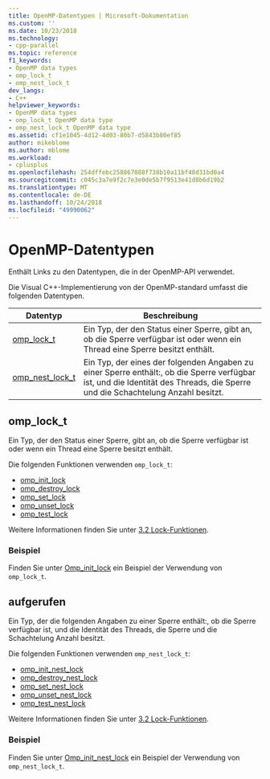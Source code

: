 ```yaml
---
title: OpenMP-Datentypen | Microsoft-Dokumentation
ms.custom: ''
ms.date: 10/23/2018
ms.technology:
- cpp-parallel
ms.topic: reference
f1_keywords:
- OpenMP data types
- omp_lock_t
- omp_nest_lock_t
dev_langs:
- C++
helpviewer_keywords:
- OpenMP data types
- omp_lock_t OpenMP data type
- omp_nest_lock_t OpenMP data type
ms.assetid: cf1e1045-4d12-4d03-80b7-d5843b80ef85
author: mikeblome
ms.author: mblome
ms.workload:
- cplusplus
ms.openlocfilehash: 254dffebc258867088f738b10a11bf48d31bd0a4
ms.sourcegitcommit: c045c3a7e9f2c7e3e0de5b7f9513e41d8b6d19b2
ms.translationtype: MT
ms.contentlocale: de-DE
ms.lasthandoff: 10/24/2018
ms.locfileid: "49990062"
---
```

# <a name="openmp-data-types"></a>OpenMP-Datentypen

Enthält Links zu den Datentypen, die in der OpenMP-API verwendet.

Die Visual C++-Implementierung von der OpenMP-standard umfasst die folgenden Datentypen.

Datentyp                           | Beschreibung
----------------------------------- | --------------------------------------------------------------------------------------------------------------------------------------------------------------------------------
[omp_lock_t](#omp-lock-t)           | Ein Typ, der den Status einer Sperre, gibt an, ob die Sperre verfügbar ist oder wenn ein Thread eine Sperre besitzt enthält.
[omp_nest_lock_t](#omp-nest-lock-t) | Ein Typ, der eines der folgenden Angaben zu einer Sperre enthält:, ob die Sperre verfügbar ist, und die Identität des Threads, die Sperre und die Schachtelung Anzahl besitzt.

## <a name="omp-lock-t"></a>omp_lock_t

Ein Typ, der den Status einer Sperre, gibt an, ob die Sperre verfügbar ist oder wenn ein Thread eine Sperre besitzt enthält.

Die folgenden Funktionen verwenden `omp_lock_t`:

- [omp_init_lock](../../../parallel/openmp/reference/omp-init-lock.md)
- [omp_destroy_lock](../../../parallel/openmp/reference/omp-destroy-lock.md)
- [omp_set_lock](../../../parallel/openmp/reference/omp-set-lock.md)
- [omp_unset_lock](../../../parallel/openmp/reference/omp-unset-lock.md)
- [omp_test_lock](../../../parallel/openmp/reference/omp-test-lock.md)

Weitere Informationen finden Sie unter [3.2 Lock-Funktionen](../../../parallel/openmp/3-2-lock-functions.md).

### <a name="example"></a>Beispiel

Finden Sie unter [Omp_init_lock](../../../parallel/openmp/reference/omp-init-lock.md) ein Beispiel der Verwendung von `omp_lock_t`.

## <a name="omp-nest-lock-t"></a>aufgerufen

Ein Typ, der die folgenden Angaben zu einer Sperre enthält:, ob die Sperre verfügbar ist, und die Identität des Threads, die Sperre und die Schachtelung Anzahl besitzt.

Die folgenden Funktionen verwenden `omp_nest_lock_t`:

- [omp_init_nest_lock](../../../parallel/openmp/reference/omp-init-nest-lock.md)
- [omp_destroy_nest_lock](../../../parallel/openmp/reference/omp-destroy-nest-lock.md)
- [omp_set_nest_lock](../../../parallel/openmp/reference/omp-set-nest-lock.md)
- [omp_unset_nest_lock](../../../parallel/openmp/reference/omp-unset-nest-lock.md)
- [omp_test_nest_lock](../../../parallel/openmp/reference/omp-test-nest-lock.md)

Weitere Informationen finden Sie unter [3.2 Lock-Funktionen](../../../parallel/openmp/3-2-lock-functions.md).

### <a name="example"></a>Beispiel

Finden Sie unter [Omp_init_nest_lock](../../../parallel/openmp/reference/omp-init-nest-lock.md) ein Beispiel der Verwendung von `omp_nest_lock_t`.
